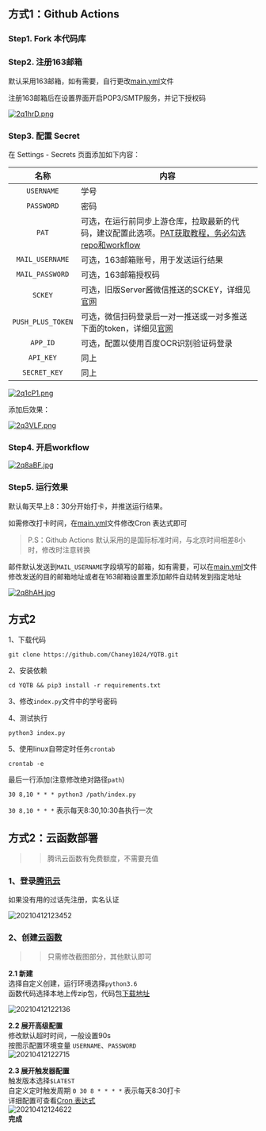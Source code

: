 ## 方式1：Github Actions
### Step1. Fork 本代码库

### Step2. 注册163邮箱

默认采用163邮箱，如有需要，自行更改[main.yml](.github/workflows/main.yml)文件

注册163邮箱后在设置界面开启POP3/SMTP服务，并记下授权码

[![2q1hrD.png](https://z3.ax1x.com/2021/06/15/2q1hrD.png)](https://imgtu.com/i/2q1hrD)

### Step3. 配置 Secret

在 Settings - Secrets 页面添加如下内容：



|       名称        | 内容                                                         |
| :---------------: | ------------------------------------------------------------ |
|    `USERNAME`     | 学号                                                         |
|    `PASSWORD`     | 密码                                                         |
|       `PAT`       | 可选，在运行前同步上游仓库，拉取最新的代码，建议配置此选项。[PAT获取教程，务必勾选repo和workflow](https://docs.github.com/cn/github/authenticating-to-github/keeping-your-account-and-data-secure/creating-a-personal-access-token) |
|  `MAIL_USERNAME`  | 可选，163邮箱账号，用于发送运行结果                          |
|  `MAIL_PASSWORD`  | 可选，163邮箱授权码                                          |
|      `SCKEY`      | 可选，旧版Server酱微信推送的SCKEY，详细见[官网](http://sc.ftqq.com/3.version) |
| `PUSH_PLUS_TOKEN` | 可选，微信扫码登录后一对一推送或一对多推送下面的token，详细见[官网](https://www.pushplus.plus/) |
|     `APP_ID`      | 可选，配置以使用百度OCR识别验证码登录                        |
|     `API_KEY`     | 同上                                                         |
|   `SECRET_KEY`    | 同上                                                         |



[![2q1cP1.png](https://z3.ax1x.com/2021/06/15/2q1cP1.png)](https://imgtu.com/i/2q1cP1)

添加后效果：

[![2q3VLF.png](https://z3.ax1x.com/2021/06/15/2q3VLF.png)](https://imgtu.com/i/2q3VLF)

### Step4. 开启workflow

[![2q8aBF.jpg](https://z3.ax1x.com/2021/06/15/2q8aBF.jpg)](https://imgtu.com/i/2q8aBF)

### Step5. 运行效果

默认每天早上8：30分开始打卡，并推送运行结果。

如需修改打卡时间，在[main.yml](.github/workflows/main.yml)文件修改Cron 表达式即可

> P.S：Github Actions 默认采用的是国际标准时间，与北京时间相差8小时，修改时注意转换

邮件默认发送到`MAIL_USERNAME`字段填写的邮箱，如有需要，可以在[main.yml](.github/workflows/main.yml)文件修改发送的目的邮箱地址或者在163邮箱设置里添加邮件自动转发到指定地址

[![2q8hAH.jpg](https://z3.ax1x.com/2021/06/15/2q8hAH.jpg)](https://imgtu.com/i/2q8hAH)

## 方式2
1、下载代码  
```shell
git clone https://github.com/Chaney1024/YQTB.git
```
2、安装依赖
```shell
cd YQTB && pip3 install -r requirements.txt
```
3、修改```index.py```文件中的学号密码  


4、测试执行  
```shell
python3 index.py
```
5、使用linux自带定时任务```crontab```  
```shell
crontab -e
```
最后一行添加(注意修改绝对路径```path```)  
```shell
30 8,10 * * * python3 /path/index.py
```
```30 8,10 * * *``` 表示每天8:30,10:30各执行一次
## 方式2：云函数部署
>> 腾讯云函数有免费额度，不需要充值  

### 1、登录[腾讯云](https://cloud.tencent.com/)
如果没有用的过话先注册，实名认证  

![20210412123452](https://img.chaney.top/images/20210412123452.png)

### 2、创建[云函数](https://console.cloud.tencent.com/scf/list)
>> 只需修改截图部分，其他默认即可  

**2.1 新建**  
选择自定义创建，运行环境选择```python3.6```  
函数代码选择本地上传zip包，代码包[下载地址](https://github.com/Chaney1024/YQTB/releases/download/scf/yqtb.zip)  

![20210412122136](https://img.chaney.top/images/20210412122136.png)

**2.2 展开高级配置**  
修改默认超时时间，一般设置90s  
按图示配置环境变量  ```USERNAME```、```PASSWORD```  
 ![20210412122715](https://img.chaney.top/images/20210412122715.png)  

 **2.3 展开触发器配置**  
触发版本选择```$LATEST```  
自定义定时触发周期 ```0 30 8 * * * *``` 表示每天8:30打卡  
详细配置可查看[Cron 表达式](https://cloud.tencent.com/document/product/583/9708#cron-.E8.A1.A8.E8.BE.BE.E5.BC.8F)  
![20210412124622](https://img.chaney.top/images/20210412124622.png)  
**完成**